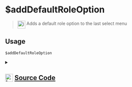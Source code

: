 # $addDefaultRoleOption
> <img align="top" src="https://upload.wikimedia.org/wikipedia/commons/thumb/e/e4/Infobox_info_icon.svg/160px-Infobox_info_icon.svg.png?20150409153300" alt="image" width="25" height="auto"> Adds a default role option to the last select menu
## Usage
```
$addDefaultRoleOption
```
<details>
<summary>
    
## <img align="top" src="https://cdn4.iconfinder.com/data/icons/iconsimple-logotypes/512/github-512.png" alt="image" width="25" height="auto">  [Source Code](https://github.com/tryforge/ForgeScript-V2/blob/main/src/native/addDefaultRoleOption.ts)
    
</summary>
    
```ts
import { BaseSelectMenuBuilder } from "discord.js"
import { ArgType, NativeFunction } from "../structures"
import { MentionableSelectMenuBuilder, RoleSelectMenuBuilder } from "@discordjs/builders"

export default new NativeFunction({
    name: "$addDefaultRoleOption",
    version: "1.4ºº.0",
    description: "Adds a default role option to the last select menu",
    unwrap: true,
    args: [
        {
            name: "role ID",
            description: "The role id",
            rest: false,
            required: true,
            type: ArgType.String
        }
    ],
    execute(ctx, [ id ]) {
        const menu = ctx.container.components.at(-1)
        if (menu instanceof BaseSelectMenuBuilder) {
            if (menu instanceof RoleSelectMenuBuilder)
                menu.addDefaultRoles(id)
            else if (menu instanceof MentionableSelectMenuBuilder)
                menu.addDefaultRoles(id)
        }

        return this.success()
    },
})
```
    
</details>